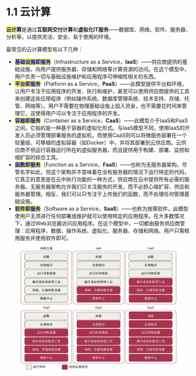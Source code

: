 # 1.1 云计算

<mark style="color:blue;">**云计算**</mark>是通过**互联网交付计算**和**虚拟化IT服务**——数据库、网络、软件、服务器、分析等，以提供灵活、安全、易于使用的环境。

最常见的云计算模型有以下几种：

* <mark style="color:blue;">**基础设施即服务**</mark>（Infrastructure as a Service，**IaaS**）——供应商提供的基础设施，向用户提供服务器、存储和网络等计算资源的访问。在这个模型中，用户负责一切与基础设施维护和应用程序可伸缩性相关的东西。
* <mark style="color:blue;">**平台即服务**</mark>（Platform as a Service，**PaaS**）——此模型提供平台和环境，让用户专注于应用程序的开发、执行和维护，甚至可以使用供应商提供的工具来创建这些应用程序（例如操作系统、数据库管理系统、技术支持、存储、托管、网络等）。用户不需要在物理基础设施上投入资金，也不需要花时间来管理它，这使得用户可以专注于应用程序的开发。
* <mark style="color:blue;">**容器即服务**</mark>（Container as a Service，**CaaS**）——此模型介于IaaS和PaaS之间，它指的是一种基于容器的虚拟化形式。与IaaS模型不同，使用IaaS的开发人员必须管理部署服务的虚拟机，而使用CaaS则可以将微服务部署在一个轻量级、可移植的虚拟容器（如Docker）中，并将其部署到云供应商。云供应商不但运行容器运行所在的虚拟服务器，而且提供用于构建、部署、监控和缩扩容的综合工具。
* <mark style="color:blue;">**函数即服务**</mark>（Function as a Service，**FaaS**）——也称为无服务器架构，尽管名字如此，但这个架构并不意味着在没有服务器的情况下运行特定的代码，它真正的意思是在云中执行功能的一种方式，供应商在云中提供所有必需的服务器。无服务器架构允许我们只关注服务的开发，而不必担心缩扩容、供应和服务器管理。相反，我们可以只专注于上传我们的函数，而不处理任何管理基础设施。
* <mark style="color:blue;">**软件即服务**</mark>（Software as a Service，**SaaS**）——也称为按需软件，此模型使用户无须进行任何部署或维护就可以使用特定的应用程序。在大多数情况下，通过Web浏览器访问应用程序。在这个模型中，一切都由服务供应商管理：应用程序、数据、操作系统、虚拟化、服务器、存储和网络。用户只需租用服务并使用软件即可。

<figure><img src="../../../.gitbook/assets/image (6) (1) (1).png" alt=""><figcaption></figcaption></figure>
